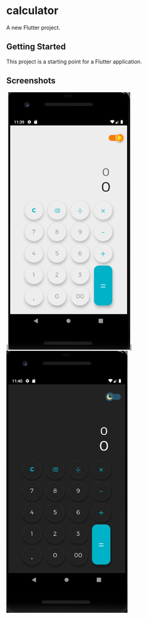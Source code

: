 # calculator

A new Flutter project.

## Getting Started

This project is a starting point for a Flutter application.

## Screenshots

|![alt text](https://github.com/mustafasmnc/Minimalist-Calculator/blob/master/assets/images/light.PNG)|![alt text](https://github.com/mustafasmnc/Minimalist-Calculator/blob/master/assets/images/dark.PNG)